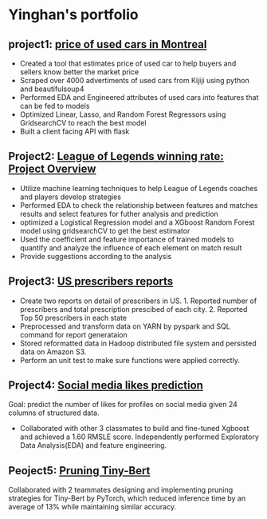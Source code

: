 # Yinghan's portfolio

## project1: [price of used cars in Montreal](https://github.com/neimali/GRM_used_car_price)

+ Created a tool that estimates price of used car to help buyers and sellers know better the market price
+ Scraped over 4000 advertiments of used cars from Kijiji using python and beautifulsoup4
+ Performed EDA and Engineered attributes of used cars into features that can be fed to models
+ Optimized Linear, Lasso, and Random Forest Regressors using GridsearchCV to reach the best model
+ Built a client facing API with flask



## Project2: [League of Legends winning rate: Project Overview](https://github.com/neimali/league-of-legends-winning-rate)
+ Utilize machine learning techniques to help League of Legends coaches and players develop strategies
+ Performed EDA to check the relationship between features and matches results and select features for futher analysis and prediction
+ optimized a Logistical Regression model and a XGboost Random Forest model using gridsearchCV to get the best estimator
+ Used the coefficient and feature importance of trained models to quantify and analyze the influence of each element on match result
+ Provide suggestions according to the analysis

## Project3: [US prescribers reports](https://github.com/neimali/PrescriberPipeline)
+ Create two reports on detail of prescribers in US. 1. Reported number of prescribers and total prescription prescibed of each city. 2. Reported Top 50 prescribers in each state
+ Preprocessed and transform data on YARN by pyspark and SQL command for report generataion 
+ Stored reformatted data in Hadoop distributed file system and persisted data on Amazon S3.
+ Perform an unit test to make sure functions were applied correctly.


## Project4: [Social media likes prediction](https://github.com/neimali/socialmedia)
Goal: predict the number of likes for profiles on social media given 24 columns of structured data.
+ Collaborated with other 3 classmates to build and fine-tuned Xgboost and achieved a 1.60 RMSLE score. Independently performed Exploratory Data Analysis(EDA) and feature engineering.


## Peoject5: [Pruning Tiny-Bert](https://github.com/neimali/ift6010/blob/main/tex/final-report.pdf)
Collaborated with 2 teammates designing and implementing pruning strategies for Tiny-Bert by PyTorch, which reduced inference time by an average of 13% while maintaining similar accuracy.
